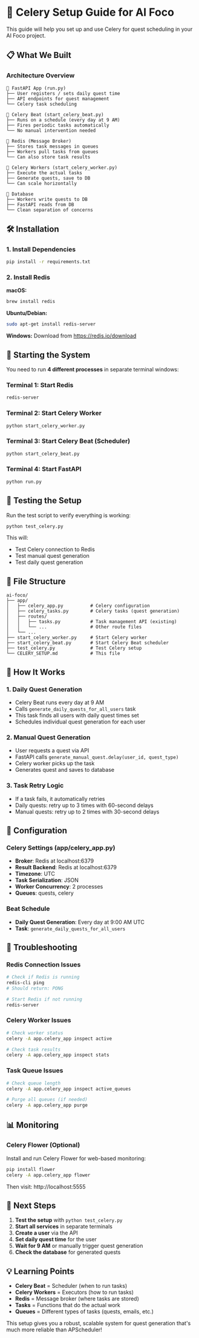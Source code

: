 # 🚀 Celery Setup Guide for AI Foco

This guide will help you set up and use Celery for quest scheduling in your AI Foco project.

## 📋 What We Built

### Architecture Overview
```
📌 FastAPI App (run.py)
├── User registers / sets daily quest time
├── API endpoints for quest management
└── Celery task scheduling

📌 Celery Beat (start_celery_beat.py)
├── Runs on a schedule (every day at 9 AM)
├── Fires periodic tasks automatically
└── No manual intervention needed

📌 Redis (Message Broker)
├── Stores task messages in queues
├── Workers pull tasks from queues
└── Can also store task results

📌 Celery Workers (start_celery_worker.py)
├── Execute the actual tasks
├── Generate quests, save to DB
└── Can scale horizontally

📌 Database
├── Workers write quests to DB
├── FastAPI reads from DB
└── Clean separation of concerns
```

## 🛠️ Installation

### 1. Install Dependencies
```bash
pip install -r requirements.txt
```

### 2. Install Redis
**macOS:**
```bash
brew install redis
```

**Ubuntu/Debian:**
```bash
sudo apt-get install redis-server
```

**Windows:**
Download from https://redis.io/download

## 🚀 Starting the System

You need to run **4 different processes** in separate terminal windows:

### Terminal 1: Start Redis
```bash
redis-server
```

### Terminal 2: Start Celery Worker
```bash
python start_celery_worker.py
```

### Terminal 3: Start Celery Beat (Scheduler)
```bash
python start_celery_beat.py
```

### Terminal 4: Start FastAPI
```bash
python run.py
```

## 🧪 Testing the Setup

Run the test script to verify everything is working:

```bash
python test_celery.py
```

This will:
- Test Celery connection to Redis
- Test manual quest generation
- Test daily quest generation

## 📁 File Structure

```
ai-foco/
├── app/
│   ├── celery_app.py          # Celery configuration
│   ├── celery_tasks.py        # Celery tasks (quest generation)
│   ├── routes/
│   │   ├── tasks.py           # Task management API (existing)
│   │   └── ...                # Other route files
│   └── ...
├── start_celery_worker.py     # Start Celery worker
├── start_celery_beat.py       # Start Celery Beat scheduler
├── test_celery.py             # Test Celery setup
└── CELERY_SETUP.md            # This file
```

## 🎯 How It Works

### 1. **Daily Quest Generation**
- Celery Beat runs every day at 9 AM
- Calls `generate_daily_quests_for_all_users` task
- This task finds all users with daily quest times set
- Schedules individual quest generation for each user

### 2. **Manual Quest Generation**
- User requests a quest via API
- FastAPI calls `generate_manual_quest.delay(user_id, quest_type)`
- Celery worker picks up the task
- Generates quest and saves to database

### 3. **Task Retry Logic**
- If a task fails, it automatically retries
- Daily quests: retry up to 3 times with 60-second delays
- Manual quests: retry up to 2 times with 30-second delays

## 🔧 Configuration

### Celery Settings (app/celery_app.py)
- **Broker**: Redis at localhost:6379
- **Result Backend**: Redis at localhost:6379
- **Timezone**: UTC
- **Task Serialization**: JSON
- **Worker Concurrency**: 2 processes
- **Queues**: quests, celery

### Beat Schedule
- **Daily Quest Generation**: Every day at 9:00 AM UTC
- **Task**: `generate_daily_quests_for_all_users`

## 🐛 Troubleshooting

### Redis Connection Issues
```bash
# Check if Redis is running
redis-cli ping
# Should return: PONG

# Start Redis if not running
redis-server
```

### Celery Worker Issues
```bash
# Check worker status
celery -A app.celery_app inspect active

# Check task results
celery -A app.celery_app inspect stats
```

### Task Queue Issues
```bash
# Check queue length
celery -A app.celery_app inspect active_queues

# Purge all queues (if needed)
celery -A app.celery_app purge
```

## 📊 Monitoring

### Celery Flower (Optional)
Install and run Celery Flower for web-based monitoring:

```bash
pip install flower
celery -A app.celery_app flower
```

Then visit: http://localhost:5555

## 🔄 Next Steps

1. **Test the setup** with `python test_celery.py`
2. **Start all services** in separate terminals
3. **Create a user** via the API
4. **Set daily quest time** for the user
5. **Wait for 9 AM** or manually trigger quest generation
6. **Check the database** for generated quests

## 💡 Learning Points

- **Celery Beat** = Scheduler (when to run tasks)
- **Celery Workers** = Executors (how to run tasks)
- **Redis** = Message broker (where tasks are stored)
- **Tasks** = Functions that do the actual work
- **Queues** = Different types of tasks (quests, emails, etc.)

This setup gives you a robust, scalable system for quest generation that's much more reliable than APScheduler! 